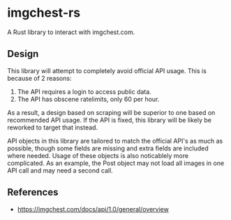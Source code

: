 # imgchest-rs
A Rust library to interact with imgchest.com.

## Design
This library will attempt to completely avoid official API usage.
This is because of 2 reasons:
1. The API requires a login to access public data.
2. The API has obscene ratelimits, only 60 per hour.

As a result, a design based on scraping will be superior to one based on recommended API usage.
If the API is fixed, this library will be likely be reworked to target that instead.


API objects in this library are tailored to match the official API's as much as possible, 
though some fields are missing and extra fields are included where needed.
Usage of these objects is also noticablely more complicated.
As an example, the Post object may not load all images in one API call and may need a second call.

## References
 * https://imgchest.com/docs/api/1.0/general/overview